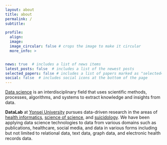 ```yaml
---
layout: about
title: about
permalink: /
subtitle: 

profile:
  align: 
  image: 
  image_circular: false # crops the image to make it circular
  more_info: >


news: true  # includes a list of news items
latest_posts: false  # includes a list of the newest posts
selected_papers: false # includes a list of papers marked as "selected={true}"
social: false  # includes social icons at the bottom of the page
---
```



[Data science](https://en.wikipedia.org/wiki/Data_science) is an interdisciplinary field that uses scientific methods, processes, algorithms, and systems to extract knowledge and insights from data. 

**DataLab** at [Yonsei University](https://www.yonsei.ac.kr/) pursues data-driven research in the areas of [health informatics](https://en.wikipedia.org/wiki/Health_informatics), [science of science](https://en.wikipedia.org/wiki/Metascience), and [suicidology](https://en.wikipedia.org/wiki/Suicidology). We have been applying data science technologies to data from various domains such as publications, healthcare, social media, and data in various forms including but not limited to relational data, text data, graph data, and electronic health records data.